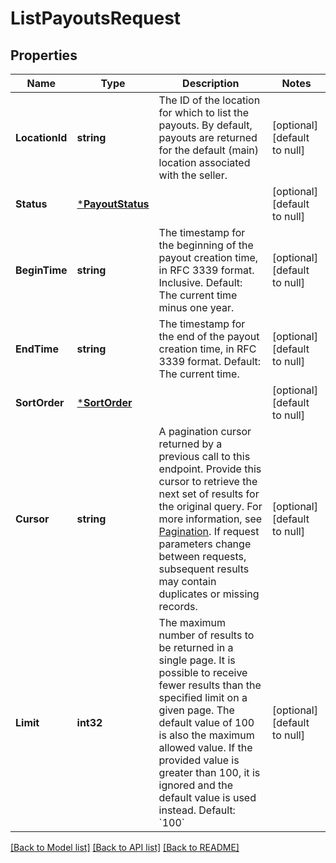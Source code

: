 # ListPayoutsRequest

## Properties
Name | Type | Description | Notes
------------ | ------------- | ------------- | -------------
**LocationId** | **string** | The ID of the location for which to list the payouts.  By default, payouts are returned for the default (main) location associated with the seller. | [optional] [default to null]
**Status** | [***PayoutStatus**](PayoutStatus.md) |  | [optional] [default to null]
**BeginTime** | **string** | The timestamp for the beginning of the payout creation time, in RFC 3339 format. Inclusive. Default: The current time minus one year. | [optional] [default to null]
**EndTime** | **string** | The timestamp for the end of the payout creation time, in RFC 3339 format. Default: The current time. | [optional] [default to null]
**SortOrder** | [***SortOrder**](SortOrder.md) |  | [optional] [default to null]
**Cursor** | **string** | A pagination cursor returned by a previous call to this endpoint. Provide this cursor to retrieve the next set of results for the original query. For more information, see [Pagination](https://developer.squareup.com/docs/basics/api101/pagination). If request parameters change between requests, subsequent results may contain duplicates or missing records. | [optional] [default to null]
**Limit** | **int32** | The maximum number of results to be returned in a single page. It is possible to receive fewer results than the specified limit on a given page. The default value of 100 is also the maximum allowed value. If the provided value is greater than 100, it is ignored and the default value is used instead. Default: &#x60;100&#x60; | [optional] [default to null]

[[Back to Model list]](../README.md#documentation-for-models) [[Back to API list]](../README.md#documentation-for-api-endpoints) [[Back to README]](../README.md)

